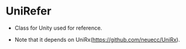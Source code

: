 # UniRefer

* Class for Unity used for reference.

* Note that it depends on UniRx(https://github.com/neuecc/UniRx).